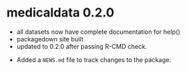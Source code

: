 # medicaldata 0.2.0
- all datasets now have complete documentation for help()
- packagedown site built
- updated to 0.2.0 after passing R-CMD check.
* Added a `NEWS.md` file to track changes to the package.
